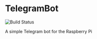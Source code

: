 # TelegramBot

![Build Status](https://travis-ci.org/michael1011/telegrambot.svg?branch=master)

A simple Telegram bot for the Raspberry Pi
